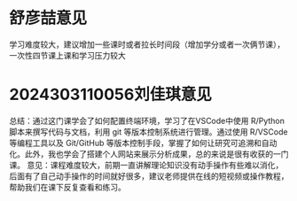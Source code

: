# 舒彦喆意见

学习难度较大，建议增加一些课时或者拉长时间段（增加学分或者一次俩节课），一次性四节课上课和学习压力较大
# 2024303110056刘佳琪意见
总结：通过这门课学会了如何配置终端环境，学习了在VSCode中使用 R/Python脚本来撰写代码与文档，利用 git 等版本控制系统进行管理。通过使用 R/VSCode 等编程工具以及 Git/GitHub 等版本控制手段，掌握了如何让研究可追溯和自动化。此外，我也学会了搭建个人网站来展示分析成果，总的来说是很有收获的一门课。
意见：课程难度较大，前期一直讲解理论知识没有动手操作有些难以消化，后面有了自己动手操作的时间就好很多，建议老师提供在线的短视频或操作教程，帮助我们在课下反复查看和练习。